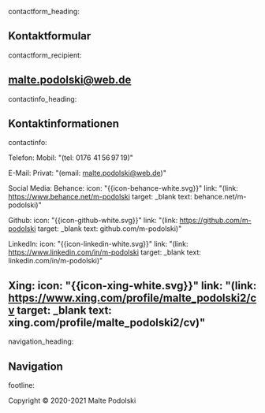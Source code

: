 contactform_heading:

**Kontaktformular**
----
contactform_recipient:

malte.podolski@web.de
----
contactinfo_heading:

**Kontaktinformationen**
----
contactinfo:

Telefon:
  Mobil: "(tel: 0176 41 56 97 19)"

E-Mail:
  Privat: "(email: malte.podolski@web.de)"

Social Media:
  Behance:
    icon: "{{icon-behance-white.svg}}"
    link: "(link: https://www.behance.net/m-podolski target: _blank text: behance.net/m-podolski)"

  Github:
    icon: "{{icon-github-white.svg}}"
    link: "(link: https://github.com/m-podolski target: _blank text: github.com/m-podolski)"

  LinkedIn:
    icon: "{{icon-linkedin-white.svg}}"
    link: "(link: https://www.linkedin.com/in/m-podolski target: _blank text: linkedin.com/in/m-podolski)"

  Xing:
    icon: "{{icon-xing-white.svg}}"
    link: "(link: https://www.xing.com/profile/malte_podolski2/cv target: _blank text: xing.com/profile/malte_podolski2/cv)"
----
navigation_heading:

**Navigation**
----
footline:

Copyright &copy; 2020-2021 Malte Podolski
